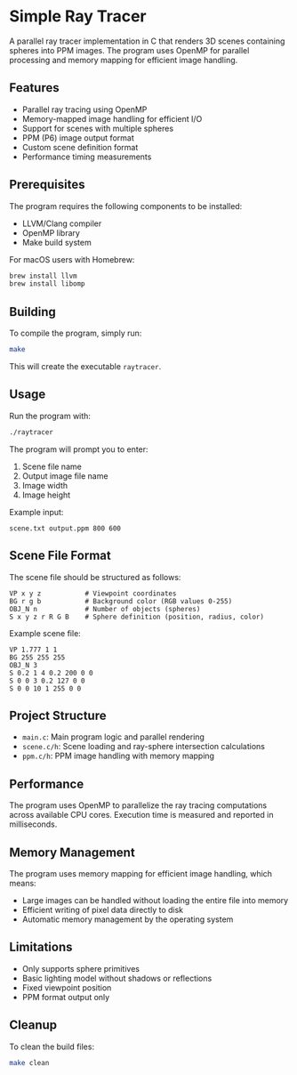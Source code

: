 # Simple Ray Tracer

A parallel ray tracer implementation in C that renders 3D scenes containing spheres into PPM images. The program uses OpenMP for parallel processing and memory mapping for efficient image handling.

## Features

- Parallel ray tracing using OpenMP
- Memory-mapped image handling for efficient I/O
- Support for scenes with multiple spheres
- PPM (P6) image output format
- Custom scene definition format
- Performance timing measurements

## Prerequisites

The program requires the following components to be installed:

- LLVM/Clang compiler
- OpenMP library
- Make build system

For macOS users with Homebrew:
```bash
brew install llvm
brew install libomp
```

## Building

To compile the program, simply run:

```bash
make
```

This will create the executable `raytracer`.

## Usage

Run the program with:

```bash
./raytracer
```

The program will prompt you to enter:
1. Scene file name
2. Output image file name
3. Image width
4. Image height

Example input:
```
scene.txt output.ppm 800 600
```

## Scene File Format

The scene file should be structured as follows:

```
VP x y z           # Viewpoint coordinates
BG r g b           # Background color (RGB values 0-255)
OBJ_N n            # Number of objects (spheres)
S x y z r R G B    # Sphere definition (position, radius, color)
```

Example scene file:
```
VP 1.777 1 1
BG 255 255 255
OBJ_N 3
S 0.2 1 4 0.2 200 0 0
S 0 0 3 0.2 127 0 0
S 0 0 10 1 255 0 0
```

## Project Structure

- `main.c`: Main program logic and parallel rendering
- `scene.c/h`: Scene loading and ray-sphere intersection calculations
- `ppm.c/h`: PPM image handling with memory mapping

## Performance

The program uses OpenMP to parallelize the ray tracing computations across available CPU cores. Execution time is measured and reported in milliseconds.

## Memory Management

The program uses memory mapping for efficient image handling, which means:
- Large images can be handled without loading the entire file into memory
- Efficient writing of pixel data directly to disk
- Automatic memory management by the operating system

## Limitations

- Only supports sphere primitives
- Basic lighting model without shadows or reflections
- Fixed viewpoint position
- PPM format output only

## Cleanup

To clean the build files:

```bash
make clean
```
